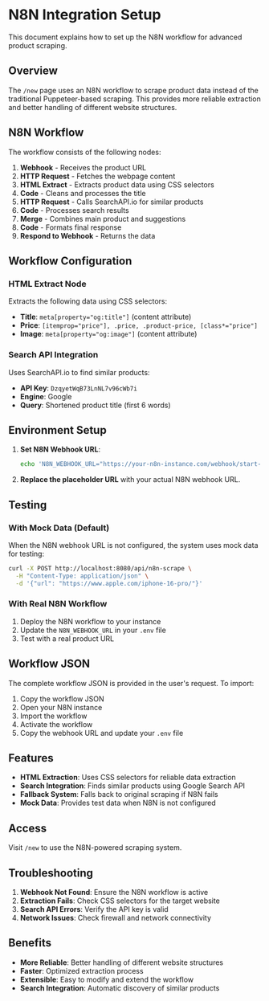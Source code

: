 # N8N Integration Setup

This document explains how to set up the N8N workflow for advanced product scraping.

## Overview

The `/new` page uses an N8N workflow to scrape product data instead of the traditional Puppeteer-based scraping. This provides more reliable extraction and better handling of different website structures.

## N8N Workflow

The workflow consists of the following nodes:

1. **Webhook** - Receives the product URL
2. **HTTP Request** - Fetches the webpage content
3. **HTML Extract** - Extracts product data using CSS selectors
4. **Code** - Cleans and processes the title
5. **HTTP Request** - Calls SearchAPI.io for similar products
6. **Code** - Processes search results
7. **Merge** - Combines main product and suggestions
8. **Code** - Formats final response
9. **Respond to Webhook** - Returns the data

## Workflow Configuration

### HTML Extract Node

Extracts the following data using CSS selectors:

- **Title**: `meta[property="og:title"]` (content attribute)
- **Price**: `[itemprop="price"], .price, .product-price, [class*="price"]`
- **Image**: `meta[property="og:image"]` (content attribute)

### Search API Integration

Uses SearchAPI.io to find similar products:

- **API Key**: `DzqyetWqB73LnNL7v96cWb7i`
- **Engine**: Google
- **Query**: Shortened product title (first 6 words)

## Environment Setup

1. **Set N8N Webhook URL**:

   ```bash
   echo 'N8N_WEBHOOK_URL="https://your-n8n-instance.com/webhook/start-scrape"' >> .env
   ```

2. **Replace the placeholder URL** with your actual N8N webhook URL.

## Testing

### With Mock Data (Default)

When the N8N webhook URL is not configured, the system uses mock data for testing:

```bash
curl -X POST http://localhost:8080/api/n8n-scrape \
  -H "Content-Type: application/json" \
  -d '{"url": "https://www.apple.com/iphone-16-pro/"}'
```

### With Real N8N Workflow

1. Deploy the N8N workflow to your instance
2. Update the `N8N_WEBHOOK_URL` in your `.env` file
3. Test with a real product URL

## Workflow JSON

The complete workflow JSON is provided in the user's request. To import:

1. Copy the workflow JSON
2. Open your N8N instance
3. Import the workflow
4. Activate the workflow
5. Copy the webhook URL and update your `.env` file

## Features

- **HTML Extraction**: Uses CSS selectors for reliable data extraction
- **Search Integration**: Finds similar products using Google Search API
- **Fallback System**: Falls back to original scraping if N8N fails
- **Mock Data**: Provides test data when N8N is not configured

## Access

Visit `/new` to use the N8N-powered scraping system.

## Troubleshooting

1. **Webhook Not Found**: Ensure the N8N workflow is active
2. **Extraction Fails**: Check CSS selectors for the target website
3. **Search API Errors**: Verify the API key is valid
4. **Network Issues**: Check firewall and network connectivity

## Benefits

- **More Reliable**: Better handling of different website structures
- **Faster**: Optimized extraction process
- **Extensible**: Easy to modify and extend the workflow
- **Search Integration**: Automatic discovery of similar products
